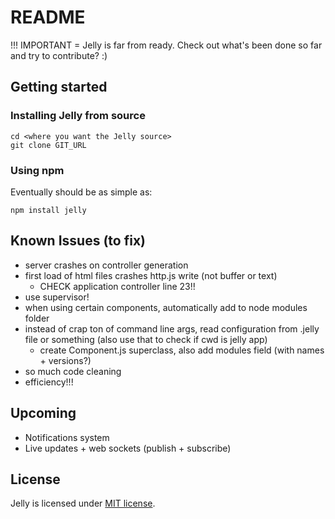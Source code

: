 README
======

!!! IMPORTANT = Jelly is far from ready. Check out what's been done so far and try to contribute? :)

Getting started
---------------

### Installing Jelly from source

    cd <where you want the Jelly source>
    git clone GIT_URL

### Using npm

Eventually should be as simple as:

    npm install jelly

Known Issues (to fix)
---------------------

* server crashes on controller generation
* first load of html files crashes http.js write (not buffer or text)
  - CHECK application controller line 23!!
* use supervisor!
* when using certain components, automatically add to node modules folder
* instead of crap ton of command line args, read configuration from
    .jelly file or something (also use that to check if cwd is jelly app)
  - create Component.js superclass, also add modules field (with names +
      versions?)
* so much code cleaning
* efficiency!!!

Upcoming
--------

* Notifications system
* Live updates + web sockets (publish + subscribe)

License
-------

Jelly is licensed under [MIT license](./LICENSE.md).
